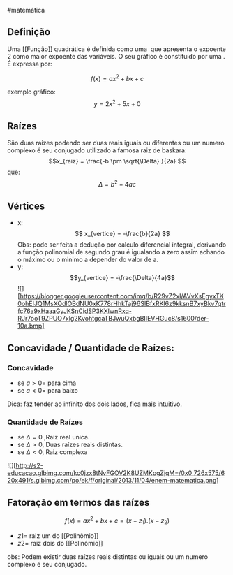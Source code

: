 #matemática 

## Definição
Uma [[Função]] quadrática é definida como uma  que apresenta o expoente 2 como maior expoente das variáveis. O seu gráfico é constituído por uma  . É expressa por:

$$ f(x)=ax^{2}+bx+c$$

exemplo gráfico: 
$$ y=2x^{2}+5x+0$$

## Raízes

São duas raízes podendo ser duas reais iguais ou diferentes ou um numero complexo é seu conjugado utilizado a famosa raiz de baskara:
$$x_{raiz} = \frac{-b \pm \sqrt{\Delta} }{2a} $$
que:
$$ \Delta = b^2 -4ac$$
## Vértices

* x:
	 $$ x_{vertice} = -\frac{b}{2a} $$
	 Obs: pode ser feita a dedução por calculo diferencial integral, derivando a função polinomial de segundo grau é igualando a zero assim achando o máximo ou o minimo a depender do valor de a.
* y:
	  $$y_{vertice} = -\frac{\Delta}{4a}$$
![][https://blogger.googleusercontent.com/img/b/R29vZ2xl/AVvXsEgyxTK0ohEIJQ1MsXQdlOBdNU0xK778rHhkTaj96SIBfxRKl6z9kksnB7xyBkv7gtrfc76a9xHaaaGyJKSnCidSP3KXlwnRxq-RJr7ooT9ZPUO7xlg2KvohtgcaTBJwuQxbgBIIEVHGuc8/s1600/der-10a.bmp]
## Concavidade / Quantidade de Raízes:
### Concavidade
* se $a > 0 =$ para cima                                                     
* se $a<0 =$ para baixo

Dica: faz tender ao infinito dos dois lados, fica mais intuitivo. 
### Quantidade de Raízes
* se $\Delta = 0$ ,Raiz real unica.
* se  $\Delta > 0$, Duas raízes reais distintas.
* se  $\Delta < 0$, Raiz complexa

![][http://s2-educacao.glbimg.com/kc0jzx8tNvFGOV2K8UZMKpgZjqM=/0x0:726x575/620x491/s.glbimg.com/po/ek/f/original/2013/11/04/enem-matematica.png]
## Fatoração em termos das raízes

$$f(x)=ax^{2}+bx+c = (x-z_1).(x-z_2)$$

* $z1 =$ raiz um do [[Polinômio]] 
* $z2 =$ raiz dois do [[Polinômio]]

obs:
	Podem existir duas raízes reais distintas ou iguais ou um numero complexo é seu conjugado.